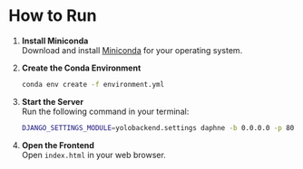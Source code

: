 # How to Run

1. **Install Miniconda**  
    Download and install [Miniconda](https://docs.conda.io/en/latest/miniconda.html) for your operating system.

2. **Create the Conda Environment**  
    ```bash
    conda env create -f environment.yml
    ```

3. **Start the Server**  
    Run the following command in your terminal:
    ```bash
    DJANGO_SETTINGS_MODULE=yolobackend.settings daphne -b 0.0.0.0 -p 8000 yolobackend.asgi:application
    ```

4. **Open the Frontend**  
    Open `index.html` in your web browser.
